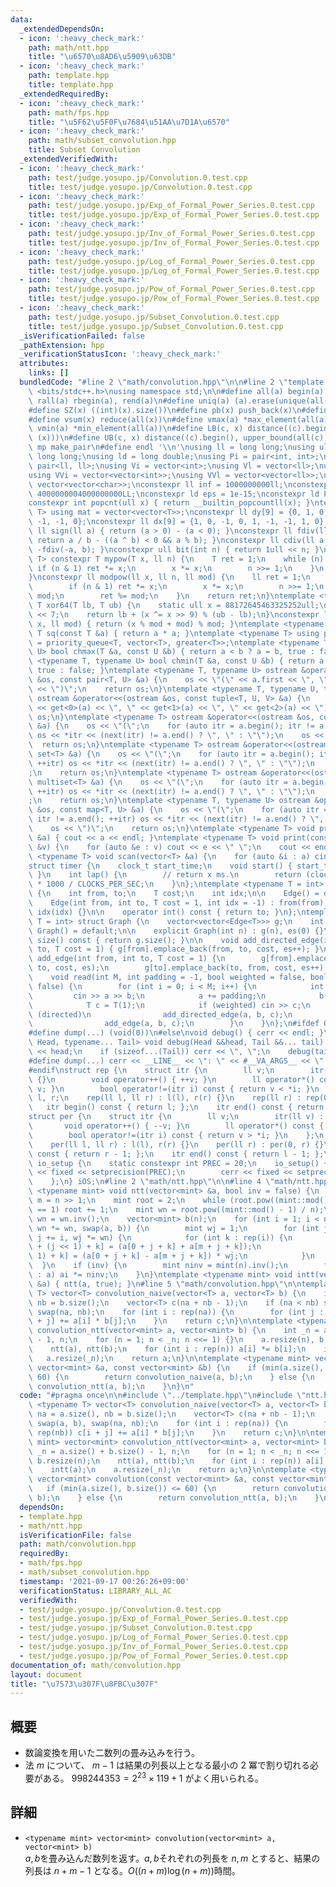 ```yaml
---
data:
  _extendedDependsOn:
  - icon: ':heavy_check_mark:'
    path: math/ntt.hpp
    title: "\u6570\u8AD6\u5909\u63DB"
  - icon: ':heavy_check_mark:'
    path: template.hpp
    title: template.hpp
  _extendedRequiredBy:
  - icon: ':heavy_check_mark:'
    path: math/fps.hpp
    title: "\u5F62\u5F0F\u7684\u51AA\u7D1A\u6570"
  - icon: ':heavy_check_mark:'
    path: math/subset_convolution.hpp
    title: Subset Convolution
  _extendedVerifiedWith:
  - icon: ':heavy_check_mark:'
    path: test/judge.yosupo.jp/Convolution.0.test.cpp
    title: test/judge.yosupo.jp/Convolution.0.test.cpp
  - icon: ':heavy_check_mark:'
    path: test/judge.yosupo.jp/Exp_of_Formal_Power_Series.0.test.cpp
    title: test/judge.yosupo.jp/Exp_of_Formal_Power_Series.0.test.cpp
  - icon: ':heavy_check_mark:'
    path: test/judge.yosupo.jp/Inv_of_Formal_Power_Series.0.test.cpp
    title: test/judge.yosupo.jp/Inv_of_Formal_Power_Series.0.test.cpp
  - icon: ':heavy_check_mark:'
    path: test/judge.yosupo.jp/Log_of_Formal_Power_Series.0.test.cpp
    title: test/judge.yosupo.jp/Log_of_Formal_Power_Series.0.test.cpp
  - icon: ':heavy_check_mark:'
    path: test/judge.yosupo.jp/Pow_of_Formal_Power_Series.0.test.cpp
    title: test/judge.yosupo.jp/Pow_of_Formal_Power_Series.0.test.cpp
  - icon: ':heavy_check_mark:'
    path: test/judge.yosupo.jp/Subset_Convolution.0.test.cpp
    title: test/judge.yosupo.jp/Subset_Convolution.0.test.cpp
  _isVerificationFailed: false
  _pathExtension: hpp
  _verificationStatusIcon: ':heavy_check_mark:'
  attributes:
    links: []
  bundledCode: "#line 2 \"math/convolution.hpp\"\n\n#line 2 \"template.hpp\"\n\n#include\
    \ <bits/stdc++.h>\nusing namespace std;\n\n#define all(a) begin(a), end(a)\n#define\
    \ rall(a) rbegin(a), rend(a)\n#define uniq(a) (a).erase(unique(all(a)), (a).end())\n\
    #define SZ(x) ((int)(x).size())\n#define pb(x) push_back(x)\n#define eb(x) emplace_back(x)\n\
    #define vsum(x) reduce(all(x))\n#define vmax(a) *max_element(all(a))\n#define\
    \ vmin(a) *min_element(all(a))\n#define LB(c, x) distance((c).begin(), lower_bound(all(c),\
    \ (x)))\n#define UB(c, x) distance((c).begin(), upper_bound(all(c), (x)))\n#define\
    \ mp make_pair\n#define endl '\\n'\nusing ll = long long;\nusing ull = unsigned\
    \ long long;\nusing ld = long double;\nusing Pi = pair<int, int>;\nusing Pl =\
    \ pair<ll, ll>;\nusing Vi = vector<int>;\nusing Vl = vector<ll>;\nusing Vc = vector<char>;\n\
    using VVi = vector<vector<int>>;\nusing VVl = vector<vector<ll>>;\nusing VVc =\
    \ vector<vector<char>>;\nconstexpr ll inf = 1000000000ll;\nconstexpr ll INF =\
    \ 4000000004000000000LL;\nconstexpr ld eps = 1e-15;\nconstexpr ld PI = 3.141592653589793;\n\
    constexpr int popcnt(ull x) { return __builtin_popcountll(x); }\ntemplate <typename\
    \ T> using mat = vector<vector<T>>;\nconstexpr ll dy[9] = {0, 1, 0, -1, 1, 1,\
    \ -1, -1, 0};\nconstexpr ll dx[9] = {1, 0, -1, 0, 1, -1, -1, 1, 0};\nconstexpr\
    \ ll sign(ll a) { return (a > 0) - (a < 0); }\nconstexpr ll fdiv(ll a, ll b) {\
    \ return a / b - ((a ^ b) < 0 && a % b); }\nconstexpr ll cdiv(ll a, ll b) { return\
    \ -fdiv(-a, b); }\nconstexpr ull bit(int n) { return 1ull << n; }\ntemplate <typename\
    \ T> constexpr T mypow(T x, ll n) {\n    T ret = 1;\n    while (n) {\n       \
    \ if (n & 1) ret *= x;\n        x *= x;\n        n >>= 1;\n    }\n    return ret;\n\
    }\nconstexpr ll modpow(ll x, ll n, ll mod) {\n    ll ret = 1;\n    while (n) {\n\
    \        if (n & 1) ret *= x;\n        x *= x;\n        n >>= 1;\n        x %=\
    \ mod;\n        ret %= mod;\n    }\n    return ret;\n}\ntemplate <typename T>\
    \ T xor64(T lb, T ub) {\n    static ull x = 88172645463325252ull;\n    x ^= x\
    \ << 7;\n    return lb + (x ^= x >> 9) % (ub - lb);\n}\nconstexpr ll safemod(ll\
    \ x, ll mod) { return (x % mod + mod) % mod; }\ntemplate <typename T> constexpr\
    \ T sq(const T &a) { return a * a; }\ntemplate <typename T> using priority_queue_rev\
    \ = priority_queue<T, vector<T>, greater<T>>;\ntemplate <typename T, typename\
    \ U> bool chmax(T &a, const U &b) { return a < b ? a = b, true : false; }\ntemplate\
    \ <typename T, typename U> bool chmin(T &a, const U &b) { return a > b ? a = b,\
    \ true : false; }\ntemplate <typename T, typename U> ostream &operator<<(ostream\
    \ &os, const pair<T, U> &a) {\n    os << \"(\" << a.first << \", \" << a.second\
    \ << \")\";\n    return os;\n}\ntemplate <typename T, typename U, typename V>\
    \ ostream &operator<<(ostream &os, const tuple<T, U, V> &a) {\n    os << \"(\"\
    \ << get<0>(a) << \", \" << get<1>(a) << \", \" << get<2>(a) << \")\";\n    return\
    \ os;\n}\ntemplate <typename T> ostream &operator<<(ostream &os, const vector<T>\
    \ &a) {\n    os << \"(\";\n    for (auto itr = a.begin(); itr != a.end(); ++itr)\
    \ os << *itr << (next(itr) != a.end() ? \", \" : \"\");\n    os << \")\";\n  \
    \  return os;\n}\ntemplate <typename T> ostream &operator<<(ostream &os, const\
    \ set<T> &a) {\n    os << \"(\";\n    for (auto itr = a.begin(); itr != a.end();\
    \ ++itr) os << *itr << (next(itr) != a.end() ? \", \" : \"\");\n    os << \")\"\
    ;\n    return os;\n}\ntemplate <typename T> ostream &operator<<(ostream &os, const\
    \ multiset<T> &a) {\n    os << \"(\";\n    for (auto itr = a.begin(); itr != a.end();\
    \ ++itr) os << *itr << (next(itr) != a.end() ? \", \" : \"\");\n    os << \")\"\
    ;\n    return os;\n}\ntemplate <typename T, typename U> ostream &operator<<(ostream\
    \ &os, const map<T, U> &a) {\n    os << \"(\";\n    for (auto itr = a.begin();\
    \ itr != a.end(); ++itr) os << *itr << (next(itr) != a.end() ? \", \" : \"\");\n\
    \    os << \")\";\n    return os;\n}\ntemplate <typename T> void print(const T\
    \ &a) { cout << a << endl; }\ntemplate <typename T> void print(const vector<T>\
    \ &v) {\n    for (auto &e : v) cout << e << \" \";\n    cout << endl;\n}\ntemplate\
    \ <typename T> void scan(vector<T> &a) {\n    for (auto &i : a) cin >> i;\n}\n\
    struct timer {\n    clock_t start_time;\n    void start() { start_time = clock();\
    \ }\n    int lap() {\n        // return x ms.\n        return (clock() - start_time)\
    \ * 1000 / CLOCKS_PER_SEC;\n    }\n};\ntemplate <typename T = int> struct Edge\
    \ {\n    int from, to;\n    T cost;\n    int idx;\n\n    Edge() = default;\n\n\
    \    Edge(int from, int to, T cost = 1, int idx = -1) : from(from), to(to), cost(cost),\
    \ idx(idx) {}\n\n    operator int() const { return to; }\n};\ntemplate <typename\
    \ T = int> struct Graph {\n    vector<vector<Edge<T>>> g;\n    int es;\n\n   \
    \ Graph() = default;\n\n    explicit Graph(int n) : g(n), es(0) {}\n\n    size_t\
    \ size() const { return g.size(); }\n\n    void add_directed_edge(int from, int\
    \ to, T cost = 1) { g[from].emplace_back(from, to, cost, es++); }\n\n    void\
    \ add_edge(int from, int to, T cost = 1) {\n        g[from].emplace_back(from,\
    \ to, cost, es);\n        g[to].emplace_back(to, from, cost, es++);\n    }\n\n\
    \    void read(int M, int padding = -1, bool weighted = false, bool directed =\
    \ false) {\n        for (int i = 0; i < M; i++) {\n            int a, b;\n   \
    \         cin >> a >> b;\n            a += padding;\n            b += padding;\n\
    \            T c = T(1);\n            if (weighted) cin >> c;\n            if\
    \ (directed)\n                add_directed_edge(a, b, c);\n            else\n\
    \                add_edge(a, b, c);\n        }\n    }\n};\n#ifdef ONLINE_JUDGE\n\
    #define dump(...) (void(0))\n#else\nvoid debug() { cerr << endl; }\ntemplate <typename\
    \ Head, typename... Tail> void debug(Head &&head, Tail &&... tail) {\n    cerr\
    \ << head;\n    if (sizeof...(Tail)) cerr << \", \";\n    debug(tail...);\n}\n\
    #define dump(...) cerr << __LINE__ << \": \" << #__VA_ARGS__ << \" = \", debug(__VA_ARGS__)\n\
    #endif\nstruct rep {\n    struct itr {\n        ll v;\n        itr(ll v) : v(v)\
    \ {}\n        void operator++() { ++v; }\n        ll operator*() const { return\
    \ v; }\n        bool operator!=(itr i) const { return v < *i; }\n    };\n    ll\
    \ l, r;\n    rep(ll l, ll r) : l(l), r(r) {}\n    rep(ll r) : rep(0, r) {}\n \
    \   itr begin() const { return l; };\n    itr end() const { return r; };\n};\n\
    struct per {\n    struct itr {\n        ll v;\n        itr(ll v) : v(v) {}\n \
    \       void operator++() { --v; }\n        ll operator*() const { return v; }\n\
    \        bool operator!=(itr i) const { return v > *i; }\n    };\n    ll l, r;\n\
    \    per(ll l, ll r) : l(l), r(r) {}\n    per(ll r) : per(0, r) {}\n    itr begin()\
    \ const { return r - 1; };\n    itr end() const { return l - 1; };\n};\nstruct\
    \ io_setup {\n    static constexpr int PREC = 20;\n    io_setup() {\n        cout\
    \ << fixed << setprecision(PREC);\n        cerr << fixed << setprecision(PREC);\n\
    \    };\n} iOS;\n#line 2 \"math/ntt.hpp\"\n\n#line 4 \"math/ntt.hpp\"\n\ntemplate\
    \ <typename mint> void ntt(vector<mint> &a, bool inv = false) {\n    int n = a.size(),\
    \ m = n >> 1;\n    mint root = 2;\n    while (root.pow((mint::mod() - 1) >> 1)\
    \ == 1) root += 1;\n    mint wn = root.pow((mint::mod() - 1) / n);\n    if (inv)\
    \ wn = wn.inv();\n    vector<mint> b(n);\n    for (int i = 1; i < n; i <<= 1,\
    \ wn *= wn, swap(a, b)) {\n        mint wj = 1;\n        for (int j = 0; j < m;\
    \ j += i, wj *= wn) {\n            for (int k : rep(i)) {\n                b[0\
    \ + (j << 1) + k] = (a[0 + j + k] + a[m + j + k]);\n                b[i + (j <<\
    \ 1) + k] = (a[0 + j + k] - a[m + j + k]) * wj;\n            }\n        }\n  \
    \  }\n    if (inv) {\n        mint ninv = mint(n).inv();\n        for (mint &ai\
    \ : a) ai *= ninv;\n    }\n}\ntemplate <typename mint> void intt(vector<mint>\
    \ &a) { ntt(a, true); }\n#line 5 \"math/convolution.hpp\"\n\ntemplate <typename\
    \ T> vector<T> convolution_naive(vector<T> a, vector<T> b) {\n    int na = a.size(),\
    \ nb = b.size();\n    vector<T> c(na + nb - 1);\n    if (na < nb) swap(a, b),\
    \ swap(na, nb);\n    for (int i : rep(na)) {\n        for (int j : rep(nb)) c[i\
    \ + j] += a[i] * b[j];\n    }\n    return c;\n}\n\ntemplate <typename mint> vector<mint>\
    \ convolution_ntt(vector<mint> a, vector<mint> b) {\n    int _n = a.size() + b.size()\
    \ - 1, n;\n    for (n = 1; n < _n; n <<= 1) {}\n    a.resize(n), b.resize(n);\n\
    \    ntt(a), ntt(b);\n    for (int i : rep(n)) a[i] *= b[i];\n    intt(a);\n \
    \   a.resize(_n);\n    return a;\n}\n\ntemplate <typename mint> vector<mint> convolution(const\
    \ vector<mint> &a, const vector<mint> &b) {\n    if (min(a.size(), b.size()) <=\
    \ 60) {\n        return convolution_naive(a, b);\n    } else {\n        return\
    \ convolution_ntt(a, b);\n    }\n}\n"
  code: "#pragma once\n\n#include \"../template.hpp\"\n#include \"ntt.hpp\"\n\ntemplate\
    \ <typename T> vector<T> convolution_naive(vector<T> a, vector<T> b) {\n    int\
    \ na = a.size(), nb = b.size();\n    vector<T> c(na + nb - 1);\n    if (na < nb)\
    \ swap(a, b), swap(na, nb);\n    for (int i : rep(na)) {\n        for (int j :\
    \ rep(nb)) c[i + j] += a[i] * b[j];\n    }\n    return c;\n}\n\ntemplate <typename\
    \ mint> vector<mint> convolution_ntt(vector<mint> a, vector<mint> b) {\n    int\
    \ _n = a.size() + b.size() - 1, n;\n    for (n = 1; n < _n; n <<= 1) {}\n    a.resize(n),\
    \ b.resize(n);\n    ntt(a), ntt(b);\n    for (int i : rep(n)) a[i] *= b[i];\n\
    \    intt(a);\n    a.resize(_n);\n    return a;\n}\n\ntemplate <typename mint>\
    \ vector<mint> convolution(const vector<mint> &a, const vector<mint> &b) {\n \
    \   if (min(a.size(), b.size()) <= 60) {\n        return convolution_naive(a,\
    \ b);\n    } else {\n        return convolution_ntt(a, b);\n    }\n}"
  dependsOn:
  - template.hpp
  - math/ntt.hpp
  isVerificationFile: false
  path: math/convolution.hpp
  requiredBy:
  - math/fps.hpp
  - math/subset_convolution.hpp
  timestamp: '2021-09-17 00:26:26+09:00'
  verificationStatus: LIBRARY_ALL_AC
  verifiedWith:
  - test/judge.yosupo.jp/Convolution.0.test.cpp
  - test/judge.yosupo.jp/Exp_of_Formal_Power_Series.0.test.cpp
  - test/judge.yosupo.jp/Subset_Convolution.0.test.cpp
  - test/judge.yosupo.jp/Log_of_Formal_Power_Series.0.test.cpp
  - test/judge.yosupo.jp/Inv_of_Formal_Power_Series.0.test.cpp
  - test/judge.yosupo.jp/Pow_of_Formal_Power_Series.0.test.cpp
documentation_of: math/convolution.hpp
layout: document
title: "\u7573\u307F\u8FBC\u307F"
---
```


## 概要
- 数論変換を用いた二数列の畳み込みを行う。
- 法 $m$ について、 $m - 1$ は結果の列長以上となる最小の 2 冪で割り切れる必要がある。 $998244353 = 2^{23} \times 119 + 1$ がよく用いられる。

## 詳細
- `<typename mint> vector<mint> convolution(vector<mint> a, vector<mint> b)`  
    $a, b$を畳み込んだ数列を返す。$a, b$それぞれの列長を $n, m$ とすると、結果の列長は $n + m - 1$ となる。$O((n + m)\log(n + m))$時間。